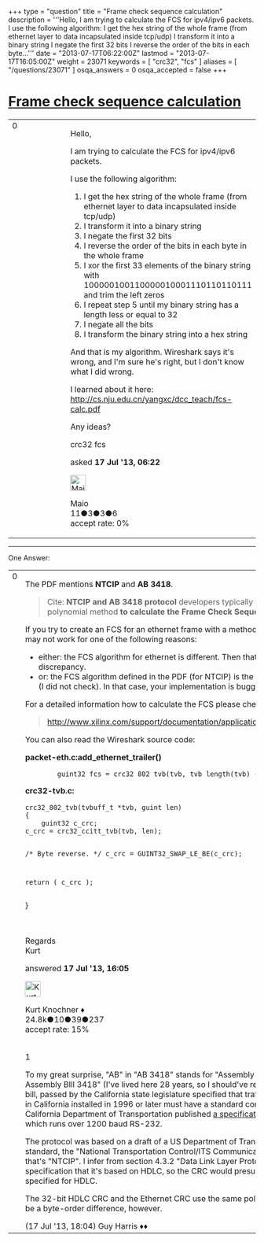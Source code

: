 +++
type = "question"
title = "Frame check sequence calculation"
description = '''Hello, I am trying to calculate the FCS for ipv4/ipv6 packets. I use the following algorithm:  I get the hex string of the whole frame (from ethernet layer to data incapsulated inside tcp/udp) I transform it into a binary string I negate the first 32 bits I reverse the order of the bits in each byte...'''
date = "2013-07-17T06:22:00Z"
lastmod = "2013-07-17T16:05:00Z"
weight = 23071
keywords = [ "crc32", "fcs" ]
aliases = [ "/questions/23071" ]
osqa_answers = 0
osqa_accepted = false
+++

<div class="headNormal">

# [Frame check sequence calculation](/questions/23071/frame-check-sequence-calculation)

</div>

<div id="main-body">

<div id="askform">

<table id="question-table" style="width:100%;"><colgroup><col style="width: 50%" /><col style="width: 50%" /></colgroup><tbody><tr class="odd"><td style="width: 30px; vertical-align: top"><div class="vote-buttons"><div id="post-23071-score" class="post-score" title="current number of votes">0</div><div id="favorite-count" class="favorite-count"></div></div></td><td><div id="item-right"><div class="question-body"><p>Hello,</p><p>I am trying to calculate the FCS for ipv4/ipv6 packets.</p><p>I use the following algorithm:</p><ol><li>I get the hex string of the whole frame (from ethernet layer to data incapsulated inside tcp/udp)</li><li>I transform it into a binary string</li><li>I negate the first 32 bits</li><li>I reverse the order of the bits in each byte in the whole frame</li><li>I xor the first 33 elements of the binary string with 100000100110000010001110110110111 and trim the left zeros</li><li>I repeat step 5 until my binary string has a length less or equal to 32</li><li>I negate all the bits</li><li>I transform the binary string into a hex string</li></ol><p>And that is my algorithm. Wireshark says it's wrong, and I'm sure he's right, but I don't know what I did wrong.</p><p>I learned about it here: <a href="http://cs.nju.edu.cn/yangxc/dcc_teach/fcs-calc.pdf">http://cs.nju.edu.cn/yangxc/dcc_teach/fcs-calc.pdf</a></p><p>Any ideas?</p></div><div id="question-tags" class="tags-container tags">crc32 fcs</div><div id="question-controls" class="post-controls"></div><div class="post-update-info-container"><div class="post-update-info post-update-info-user"><p>asked <strong>17 Jul '13, 06:22</strong></p><img src="https://secure.gravatar.com/avatar/b68fad6a138a4a8e90f659020ff5b705?s=32&amp;d=identicon&amp;r=g" class="gravatar" width="32" height="32" alt="Maio&#39;s gravatar image" /><p>Maio<br />
<span class="score" title="11 reputation points">11</span><span title="3 badges"><span class="badge1">●</span><span class="badgecount">3</span></span><span title="3 badges"><span class="silver">●</span><span class="badgecount">3</span></span><span title="6 badges"><span class="bronze">●</span><span class="badgecount">6</span></span><br />
<span class="accept_rate" title="Rate of the user&#39;s accepted answers">accept rate:</span> <span title="Maio has no accepted answers">0%</span></p></div></div><div id="comments-container-23071" class="comments-container"></div><div id="comment-tools-23071" class="comment-tools"></div><div class="clear"></div><div id="comment-23071-form-container" class="comment-form-container"></div><div class="clear"></div></div></td></tr></tbody></table>

------------------------------------------------------------------------

<div class="tabBar">

<span id="sort-top"></span>

<div class="headQuestions">

One Answer:

</div>

</div>

<span id="23088"></span>

<div id="answer-container-23088" class="answer">

<table style="width:100%;"><colgroup><col style="width: 50%" /><col style="width: 50%" /></colgroup><tbody><tr class="odd"><td style="width: 30px; vertical-align: top"><div class="vote-buttons"><div id="post-23088-score" class="post-score" title="current number of votes">0</div></div></td><td><div class="item-right"><div class="answer-body"><p>The PDF mentions <strong>NTCIP</strong> and <strong>AB 3418</strong>.</p><blockquote><p>Cite: <strong>NTCIP and AB 3418 protocol</strong> developers typically use the inverse polynomial method <strong>to calculate the Frame Check Sequence (FCS)</strong>.</p></blockquote><p>If you try to create an FCS for an ethernet frame with a method defined for NTCIP it may not work for one of the following reasons:</p><ul><li>either: the FCS algorithm for ethernet is different. Then that's the reason for the discrepancy.</li><li>or: the FCS algorithm defined in the PDF (for NTCIP) is the same as for ethernet (I did not check). In that case, your implementation is buggy.</li></ul><p>For a detailed information how to calculate the FCS please check the following file:</p><blockquote><p><a href="http://www.xilinx.com/support/documentation/application_notes/xapp209.pdf">http://www.xilinx.com/support/documentation/application_notes/xapp209.pdf</a></p></blockquote><p>You can also read the Wireshark source code:</p><p><strong>packet-eth.c:add_ethernet_trailer()</strong></p><pre><code>        guint32 fcs = crc32_802_tvb(tvb, tvb_length(tvb) - 4);</code></pre><p><strong>crc32-tvb.c:</strong></p><pre><code>crc32_802_tvb(tvbuff_t *tvb, guint len)
{
    guint32 c_crc;
c_crc = crc32_ccitt_tvb(tvb, len);

/* Byte reverse. */
c_crc = GUINT32_SWAP_LE_BE(c_crc);

return ( c_crc );</code></pre><p>}</p></pre><br />
<p>Regards<br />
Kurt</p></div><div class="answer-controls post-controls"></div><div class="post-update-info-container"><div class="post-update-info post-update-info-user"><p>answered <strong>17 Jul '13, 16:05</strong></p><img src="https://secure.gravatar.com/avatar/23b7bf5b13bc2c98b2e8aa9869ca5d75?s=32&amp;d=identicon&amp;r=g" class="gravatar" width="32" height="32" alt="Kurt%20Knochner&#39;s gravatar image" /><p>Kurt Knochner ♦<br />
<span class="score" title="24767 reputation points"><span>24.8k</span></span><span title="10 badges"><span class="badge1">●</span><span class="badgecount">10</span></span><span title="39 badges"><span class="silver">●</span><span class="badgecount">39</span></span><span title="237 badges"><span class="bronze">●</span><span class="badgecount">237</span></span><br />
<span class="accept_rate" title="Rate of the user&#39;s accepted answers">accept rate:</span> <span title="Kurt Knochner has 344 accepted answers">15%</span> </br></br></p></div></div><div id="comments-container-23088" class="comments-container"><span id="23089"></span><div id="comment-23089" class="comment"><div id="post-23089-score" class="comment-score">1</div><div class="comment-text"><p>To my great surprise, "AB" in "AB 3418" stands for "Assembly Bill", as in "California Assembly BIll 3418" (I've lived here 28 years, so I should've recognized it :-)); that bill, passed by the California state legislature specified that traffic signal controllers in California installed in 1996 or later must have a standard control protocol; the California Department of Transportation published <a href="http://www.dot.ca.gov/hq/traffops/elecsys/reports/ab3418sp.pdf">a specification for that protocol</a>, which runs over 1200 baud RS-232.</p><p>The protocol was based on a draft of a US Department of Transportation(?) standard, the "National Transportation Control/ITS Communications Protocol" - that's "NTCIP". I infer from section 4.3.2 "Data Link Layer Protocol" of the CA DOT specification that it's based on HDLC, so the CRC would presumably be the one specified for HDLC.</p><p>The 32-bit HDLC CRC and the Ethernet CRC use the same polynomial; there might be a byte-order difference, however.</p></div><div id="comment-23089-info" class="comment-info"><span class="comment-age">(17 Jul '13, 18:04)</span> Guy Harris ♦♦</div></div></div><div id="comment-tools-23088" class="comment-tools"></div><div class="clear"></div><div id="comment-23088-form-container" class="comment-form-container"></div><div class="clear"></div></div></td></tr></tbody></table>

</div>

<div class="paginator-container-left">

</div>

</div>

</div>


